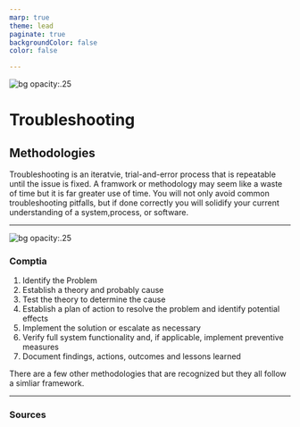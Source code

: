 ```yaml
---
marp: true
theme: lead
paginate: true
backgroundColor: false
color: false

---
```

![bg opacity:.25](https://www.cisco.com/c/en/us/solutions/enterprise-networks/what-is-network-troubleshooting/jcr:content/Grid/category_atl_copy/layout-category-atl/anchor_info.img.jpg/1696474486686.jpg)
# Troubleshooting

## Methodologies

Troubleshooting is an iteratvie, trial-and-error process that is repeatable until the issue is fixed. A framwork or methodology may seem like a waste of time but it is far greater use of time. You will not only avoid common troubleshooting pitfalls, but if done correctly you will solidify your current understanding of a system,process, or software.


---
![bg opacity:.25](https://www.cisco.com/c/en/us/solutions/enterprise-networks/what-is-network-troubleshooting/jcr:content/Grid/category_atl_copy/layout-category-atl/anchor_info.img.jpg/1696474486686.jpg)
### Comptia
1. Identify the Problem
2. Establish a theory and probably cause
3. Test the theory to determine the cause
4. Establish a plan of action to resolve the problem and identify potential effects
5. Implement the solution or escalate as necessary
6. Verify full system functionality and, if applicable, implement preventive measures
7. Document findings, actions, outcomes and lessons learned

There are a few other methodologies that are recognized but they all follow a simliar framework.

___
###






















### Sources 